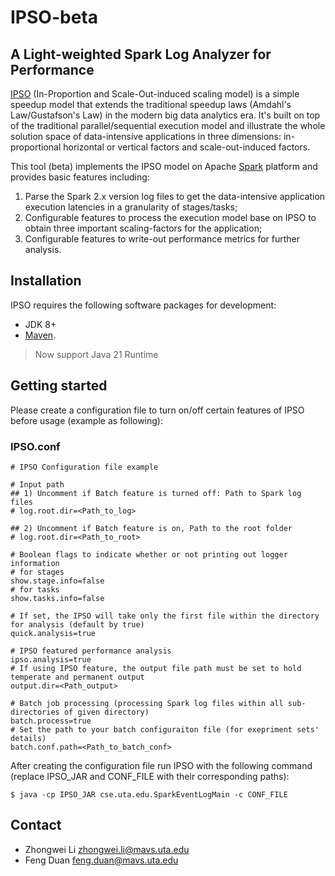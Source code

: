 # IPSO-beta

## A Light-weighted Spark Log Analyzer for Performance

[IPSO](https://mentis.uta.edu/explore/profile/hao-che) (In-Proportion and Scale-Out-induced scaling model) is a simple speedup model that extends the traditional speedup laws (Amdahl's Law/Gustafson's Law) in the modern big data analytics era. It's built on top of the traditional parallel/sequential execution model and illustrate the whole solution space of data-intensive applications in three dimensions: in-proportional horizontal or vertical factors and scale-out-induced factors.

This tool (beta) implements the IPSO model on Apache [Spark](https://spark.apache.org/) platform and provides basic features including:
1. Parse the Spark 2.x version log files to get the data-intensive application execution latencies in a granularity of stages/tasks;
2. Configurable features to process the execution model base on IPSO to obtain three important scaling-factors for the application;
3. Configurable features to write-out performance metrics for further analysis.


## Installation

IPSO requires the following software packages for development:
* JDK 8+
* [Maven](https://maven.apache.org/).

> Now support Java 21 Runtime


## Getting started

Please create a configuration file to turn on/off certain features of IPSO before usage (example as following):

### IPSO.conf

    # IPSO Configuration file example

    # Input path
    ## 1) Uncomment if Batch feature is turned off: Path to Spark log files
    # log.root.dir=<Path_to_log>

    ## 2) Uncomment if Batch feature is on, Path to the root folder
    # log.root.dir=<Path_to_root>

    # Boolean flags to indicate whether or not printing out logger information
    # for stages
    show.stage.info=false
    # for tasks
    show.tasks.info=false

    # If set, the IPSO will take only the first file within the directory for analysis (default by true)
    quick.analysis=true

    # IPSO featured performance analysis
    ipso.analysis=true
    # If using IPSO feature, the output file path must be set to hold temperate and permanent output 
    output.dir=<Path_output>

    # Batch job processing (processing Spark log files within all sub-directories of given directory)
    batch.process=true
    # Set the path to your batch configuraiton file (for exepriment sets' details)
    batch.conf.path=<Path_to_batch_conf>

After creating the configuration file run IPSO with the following command (replace IPSO_JAR and CONF_FILE with their corresponding paths):

    $ java -cp IPSO_JAR cse.uta.edu.SparkEventLogMain -c CONF_FILE

Contact
-------
- Zhongwei Li <zhongwei.li@mavs.uta.edu>
- Feng Duan <feng.duan@mavs.uta.edu>